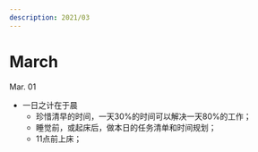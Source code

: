 ```yaml
---
description: 2021/03
---
```


# March

Mar. 01

* 一日之计在于晨
  * 珍惜清早的时间，一天30%的时间可以解决一天80%的工作；
  * 睡觉前，或起床后，做本日的任务清单和时间规划；
  * 11点前上床；

